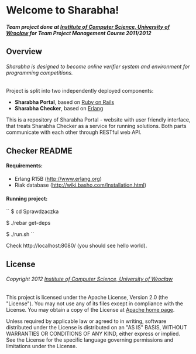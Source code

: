 # Welcome to Sharabha!

##### Team project done at [Institute of Computer Science, University of Wrocław](http://www.ii.uni.wroc.pl) for Team Project Management Course 2011/2012

## Overview

###### Sharabha is designed to become online verifier system and environment for programming competitions.

Project is split into two independently deployed components:

- __Sharabha Portal__, based on [Ruby on Rails](http://www.rubyonrails.org)
- __Sharabha Checker__, based on [Erlang](http://www.erlang.org)

This is a repository of Sharabha Portal - website with user friendly interface, that treats Sharabha Checker as a service for running solutions.
Both parts communicate with each other through RESTful web API.


## Checker README

#### Requirements:
- Erlang R15B (http://www.erlang.org)
- Riak database (http://wiki.basho.com/Installation.html)

#### Running project:
``
$ cd Sprawdzaczka

$ ./rebar get-deps

$ ./run.sh
``

Check http://localhost:8080/ (you should see hello world).

## License

###### Copyright 2012 [Institute of Computer Science, University of Wrocław](http://www.ii.uni.wroc.pl)

This project is licensed under the Apache License, Version 2.0 (the "License"). You may not use any of its files except in compliance with the License. You may obtain a copy of the License at [Apache home page](http://www.apache.org/licenses/LICENSE-2.0).

Unless required by applicable law or agreed to in writing, software
distributed under the License is distributed on an "AS IS" BASIS,
WITHOUT WARRANTIES OR CONDITIONS OF ANY KIND, either express or implied.
See the License for the specific language governing permissions and
limitations under the License.